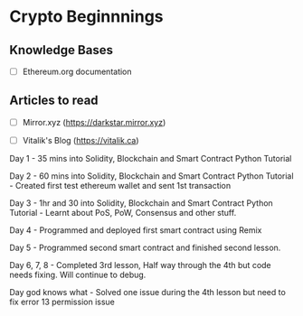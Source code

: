 # Crypto Beginnnings

## Knowledge Bases
- [ ] Ethereum.org documentation

## Articles to read 
- [ ]   Mirror.xyz (https://darkstar.mirror.xyz)  
- [ ]   Vitalik's Blog (https://vitalik.ca)
  


Day 1 - 35 mins into Solidity, Blockchain and Smart Contract Python Tutorial


Day 2 - 60 mins into Solidity, Blockchain and Smart Contract Python Tutorial - Created first test ethereum wallet and sent 1st transaction


Day 3 - 1hr and 30 into Solidity, Blockchain and Smart Contract Python Tutorial - Learnt about PoS, PoW, Consensus and other stuff.


Day 4 - Programmed and deployed first smart contract using Remix


Day 5 - Programmed second smart contract and finished second lesson.


Day 6, 7, 8 - Completed 3rd lesson, Half way through the 4th but code needs fixing. Will continue to debug.

Day god knows what - Solved one issue during the 4th lesson but need to fix error 13 permission issue

